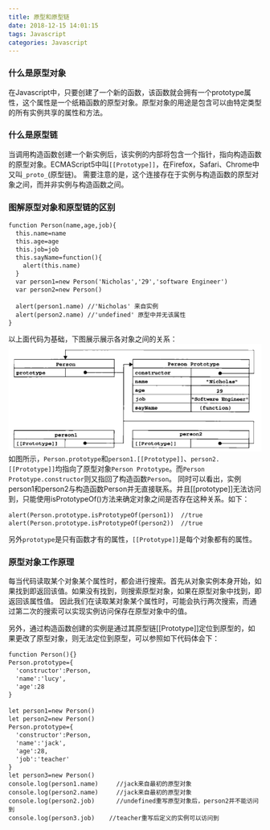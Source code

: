 ```yaml
---
title: 原型和原型链
date: 2018-12-15 14:01:15
tags: Javascript
categories: Javascript
---
```

### 什么是原型对象
在Javascript中，只要创建了一个新的函数，该函数就会拥有一个prototype属性，这个属性是一个纸箱函数的原型对象。原型对象的用途是包含可以由特定类型的所有实例共享的属性和方法。

### 什么是原型链
当调用构造函数创建一个新实例后，该实例的内部将包含一个指针，指向构造函数的原型对象。ECMAScript5中叫`[[Prototype]]`，在Firefox，Safari、Chrome中又叫`_proto_`(原型链)。
需要注意的是，这个连接存在于实例与构造函数的原型对象之间，而并非实例与构造函数之间。

### 图解原型对象和原型链的区别
```
function Person(name,age,job){
  this.name=name
  this.age=age
  this.job=job
  this.sayName=function(){
    alert(this.name)
  }
  var person1=new Person('Nicholas','29','software Engineer')
  var person2=new Person()

  alert(person1.name) //'Nicholas' 来自实例
  alert(person2.name) //'undefined' 原型中并无该属性
}
```
以上面代码为基础，下图展示展示各对象之间的关系：
![渐变效果图](./原型和原型链/1.png)
如图所示，`Person.prototype`和`person1.[[Prototype]]`、`person2.[[Prototype]]`均指向了原型对象`Person Prototype`。而`Person Prototype.constructor`则又指回了构造函数`Person`。
同时可以看出，实例person1和person2与构造函数Person并无直接联系。并且[[prototype]]无法访问到，只能使用isPrototypeOf()方法来确定对象之间是否存在这种关系。如下：
```
alert(Person.prototype.isPrototypeOf(person1))  //true
alert(Person.prototype.isPrototypeOf(person2))  //true
```
另外`prototype`是只有函数才有的属性，`[[Prototype]]`是每个对象都有的属性。

### 原型对象工作原理
每当代码读取某个对象某个属性时，都会进行搜索。首先从对象实例本身开始，如果找到即返回该值。如果没有找到，则搜索原型对象，如果在原型对象中找到，即返回该属性值。
因此我们在读取某对象某个属性时，可能会执行两次搜索，而通过第二次的搜索可以实现实例访问保存在原型对象中的值。

另外，通过构造函数创建的实例是通过其原型链[[Prototype]]定位到原型的，如果更改了原型对象，则无法定位到原型，可以参照如下代码体会下：
```
function Person(){}
Person.prototype={
  'constructor':Person,
  'name':'lucy',
  'age':28
}

let person1=new Person()
let person2=new Person()
Person.prototype={
  'constructor':Person,
  'name':'jack',
  'age':28,
  'job':'teacher'
}
let person3=new Person()
console.log(person1.name)     //jack来自最初的原型对象
console.log(person2.name)     //jack来自最初的原型对象
console.log(person2.job)      //undefined重写原型对象后，person2并不能访问到
console.log(person3.job)    //teacher重写后定义的实例可以访问到
```